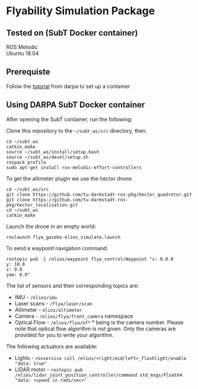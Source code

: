 # Flyability Simulation Package
## Tested on (SubT Docker container)
ROS Melodic  
Ubuntu 18.04

## Prerequiste
Follow the [tutorial](https://bitbucket.org/osrf/subt/wiki/tutorials/SystemSetupDocker) from darpa to set up a container

## Using DARPA SubT Docker container
After opening the SubT container, run the following:

Clone this repository to the `~/subt_ws/src` directory, then.

```
cd ~/subt_ws
catkin_make
source ~/subt_ws/install/setup.bash
source ~/subt_ws/devel/setup.sh
rospack profile
sudo apt-get install ros-melodic-effort-controllers
```

To get the altimeter plugin we use the hector drone:
```
cd ~/subt_ws/src
git clone https://github.com/tu-darmstadt-ros-pkg/hector_quadrotor.git
git clone https://github.com/tu-darmstadt-ros-pkg/hector_localization.git
cd ~/subt_ws
catkin_make
```

Launch the drone in an empty world:
```
roslaunch flya_gazebo elios_simulate.launch
```

To send a waypoint navigation command:
```
rostopic pub -1 /elios/waypoint flya_control/Waypoint "x: 0.0.0
y: 10.0
z: 9.0
yaw: 0.0"
```

The list of sensors and their corresponding topics are:

- IMU - `/elios/imu`
- Laser scans - `/flya/laser/scan`
- Altimeter - `elios/altimeter`
- Camera - `/elios/flya/front_camera` namespace
- Optical Flow - `/elios/flya/of*` * being is the camera number. Please note that optical flow algorithm is not given. Only the cameras are provided for you to write your algorithm.

The following actuators are available:

- Lights - `rosservice call /elios/<right/mid/left>_flashlight/enable "data: true"`
- LiDAR motor - `rostopic pub /elios/lidar_joint_position_controller/command std_msgs/Float64 "data: <speed in rads/sec>"`
